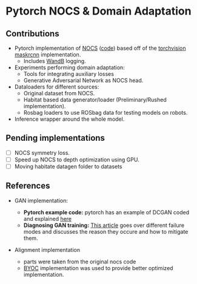 # Pytorch NOCS & Domain Adaptation

## Contributions

- Pytorch implementation of [NOCS](https://arxiv.org/pdf/1901.02970.pdf) ([code](https://github.com/hughw19/NOCS_CVPR2019/tree/master)) based off of the [torchvision maskrcnn](https://pytorch.org/vision/main/models/mask_rcnn.html) implementation.
  - Includes [WandB](https://wandb.ai/) logging.
- Experiments performing domain adaptation:
  - Tools for integrating auxiliary losses
  - Generative Adversarial Network as NOCS head.
- Dataloaders for different sources:
  - Original dataset from NOCS.
  - Habitat based data generator/loader (Preliminary/Rushed implementation).
  - Rosbag loaders to use ROSbag data for testing models on robots.
- Inference wrapper around the whole model.

## Pending implementations

- [ ] NOCS symmetry loss.
- [ ] Speed up NOCS to depth optimization using GPU.
- [ ] Moving habitate datagen folder to datasets

## References

- GAN implementation:
  - **Pytorch example code:** pytorch has an example of DCGAN coded and explained [here](https://pytorch.org/tutorials/beginner/dcgan_faces_tutorial.html)
  - **Diagnosing GAN training:** [This article](https://machinelearningmastery.com/practical-guide-to-gan-failure-modes/) goes over different failure modes and discusses the reason they occure and how to mitigate them.

- Alignment implementation
  - parts were taken from the original nocs code 
  - [BYOC](https://github.com/mbanani/byoc) implementation was used to provide better optimized implementation.